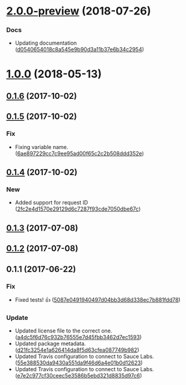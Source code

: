 <a name="2.0.0-preview"></a>
# [2.0.0-preview](https://github.com/advanced-rest-client/authorization-data-saver/compare/0.1.5...2.0.0-preview) (2018-07-26)


### Docs

* Updating documentation ([d0540654018c8a545e9b90d3a11b37e6b34c2954](https://github.com/advanced-rest-client/authorization-data-saver/commit/d0540654018c8a545e9b90d3a11b37e6b34c2954))



<a name="1.0.0"></a>
# [1.0.0](https://github.com/advanced-rest-client/authorization-data-saver/compare/0.1.5...1.0.0) (2018-05-13)




<a name="0.1.6"></a>
## [0.1.6](https://github.com/advanced-rest-client/authorization-data-saver/compare/0.1.5...0.1.6) (2017-10-02)




<a name="0.1.5"></a>
## [0.1.5](https://github.com/advanced-rest-client/authorization-data-saver/compare/0.1.4...0.1.5) (2017-10-02)


### Fix

* Fixing variable name. ([6ae897229cc7c9ee95ad00f65c2c2b508ddd352e](https://github.com/advanced-rest-client/authorization-data-saver/commit/6ae897229cc7c9ee95ad00f65c2c2b508ddd352e))



<a name="0.1.4"></a>
## [0.1.4](https://github.com/advanced-rest-client/authorization-data-saver/compare/0.1.2...0.1.4) (2017-10-02)


### New

* Added support for request ID ([2fc2e4d1570e29129d6c7287f93cde7050dbe67c](https://github.com/advanced-rest-client/authorization-data-saver/commit/2fc2e4d1570e29129d6c7287f93cde7050dbe67c))



<a name="0.1.3"></a>
## [0.1.3](https://github.com/advanced-rest-client/authorization-data-saver/compare/0.1.2...v0.1.3) (2017-07-08)




<a name="0.1.2"></a>
## [0.1.2](https://github.com/advanced-rest-client/authorization-data-saver/compare/0.1.1...v0.1.2) (2017-07-08)




<a name="0.1.1"></a>
## 0.1.1 (2017-06-22)


### Fix

* Fixed tests! 👍 ([5087e0491940497d04bb3d68d338ec7b881fdd78](https://github.com/advanced-rest-client/authorization-data-saver/commit/5087e0491940497d04bb3d68d338ec7b881fdd78))

### Update

* Updated license file to the correct one. ([a4dc5f6d76c932b76555e7d45fbb3462d7ec1593](https://github.com/advanced-rest-client/authorization-data-saver/commit/a4dc5f6d76c932b76555e7d45fbb3462d7ec1593))
* Updated package metadata. ([d21fc3254e1a626414da8f5d63cfea087749b982](https://github.com/advanced-rest-client/authorization-data-saver/commit/d21fc3254e1a626414da8f5d63cfea087749b982))
* Updated Travis configuration to connect to Sauce Labs. ([55e388530da9430a551da9f46d6a4e01b0d12623](https://github.com/advanced-rest-client/authorization-data-saver/commit/55e388530da9430a551da9f46d6a4e01b0d12623))
* Updated Travis configuration to connect to Sauce Labs. ([e7e2c977cf30ceec5e3586b5ebd321d8835d97c6](https://github.com/advanced-rest-client/authorization-data-saver/commit/e7e2c977cf30ceec5e3586b5ebd321d8835d97c6))



